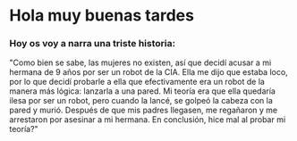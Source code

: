 # Hola muy buenas tardes
### Hoy os voy a narra una triste historia:
"Como bien se sabe, las mujeres no existen, así que decidí acusar a mi hermana de 9 años por ser un robot de la CIA. Ella me dijo que estaba loco, por lo que decidí probarle a ella que efectivamente era un robot de la manera más lógica: lanzarla a una pared. Mi teoría era que ella quedaría ilesa por ser un robot, pero cuando la lancé, se golpeó la cabeza con la pared y murió. Después de que mis padres llegasen, me regañaron y me arrestaron por asesinar a mi hermana. En conclusión, hice mal al probar mi teoría?"